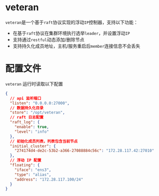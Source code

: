 # veteran

`veteran`是一个基于`raft`协议实现的浮动`IP`控制器，支持以下功能：

* 在基于`raft`协议在集群环境执行选举`leader`，并设置浮动`IP`
* 支持通过`restful`动态添加/删除节点
* 支持持久化成员地址，主机/服务重启后`member`连接信息不会丢失

# 配置文件

`veteran` 运行时读取以下配置

```json
{
  // api 监听端口
  "listen": "0.0.0.0:27000",
  // 数据持久化目录
  "store": "/opt/veteran",
  // raft 日志配置
  "raft_log": {
    "enable": true,
    "level": "info"
  },
  // 初始化成员列表，列表包含当前节点
  "initial_cluster": {
    "274174d4-de2c-53b2-a366-27088884c56c": "172.28.117.42:27010"
  },
  // 浮动 IP 配置
  "floating": {
    "iface": "ens3",
    "type": "alias",
    "address": "172.28.117.100/24"
  }
}
```
